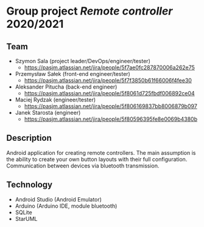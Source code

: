 # Group project ***Remote controller*** 2020/2021 
 
## Team
- Szymon Sala (project leader/DevOps/engineer/tester) 
  - https://pasjm.atlassian.net/jira/people/5f7ae0fc287870006a262e75
- Przemysław Sałek (front-end engineer/tester) 
  - https://pasjm.atlassian.net/jira/people/5f7f3850b61f66006f4fee30
- Aleksander Pitucha (back-end engineer) 
  - https://pasjm.atlassian.net/jira/people/5f8061d725fbdf006892ce04
- Maciej Rydzak (engineer/tester) 
  - https://pasjm.atlassian.net/jira/people/5f806169837bb8006879b097
- Janek Starosta (engineer) 
  - https://pasjm.atlassian.net/jira/people/5f80596395fe8e0069b4380b

## Description
Android application for creating remote controllers. The main assumption is the ability to create your own button layouts with their full configuration. Communication between devices via bluetooth transmission.

## Technology
- Android Studio (Android Emulator)
- Arduino (Arduino IDE, module bluetooth)
- SQLite
- StarUML
